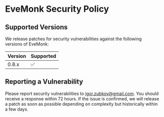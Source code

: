 # EveMonk Security Policy

## Supported Versions

We release patches for security vulnerabilities against the following versions
of EveMonk:

| Version | Supported          |
|---------| ------------------ |
| 0.8.x   | :white_check_mark: |

## Reporting a Vulnerability

Please report security vulnerabilities to igor.zubkov@gmail.com. You should
receive a response within 72 hours. If the issue is confirmed, we will release
a patch as soon as possible depending on complexity but historically within a
few days.
